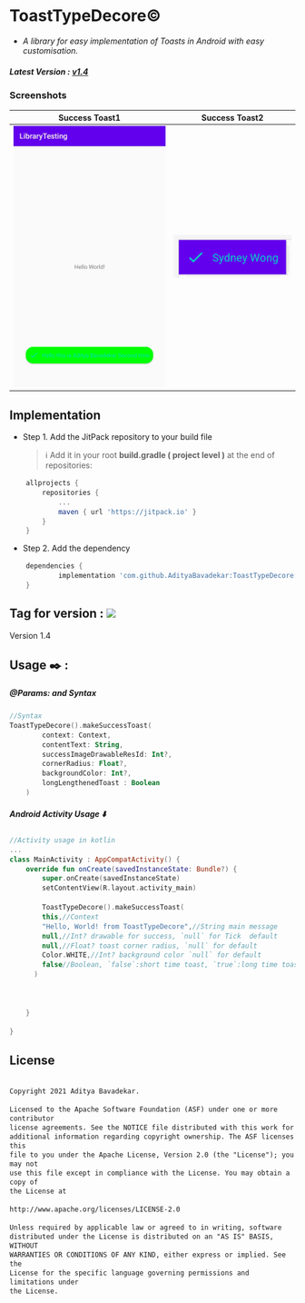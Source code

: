 # ToastTypeDecore:copyright:

* _A library for easy implementation of Toasts in Android with easy customisation._

##### Latest Version : [v1.4](https://github.com/AdityaBavadekar/ToastTypeDecore/releases/tag/v1.4)

### Screenshots
Success Toast1 | Success Toast2
---------------- | --------------
| <img src="https://github.com/AdityaBavadekar/ToastTypeDecore/blob/main/20210928_161444.jpg" alt="Success Toast Demo"/> | <img src="https://github.com/AdityaBavadekar/ToastTypeDecore/blob/main/image.png" alt="Success Toast Demo"/> |

## Implementation
- Step 1. Add the JitPack repository to your build file
    >:information_source: Add it in your root __build.gradle ( project level )__ at the end of repositories:
```gradle
	allprojects {
		repositories {
			...
			maven { url 'https://jitpack.io' }
		}
	}
```
- Step 2. Add the dependency
```gradle
	dependencies {
	        implementation 'com.github.AdityaBavadekar:ToastTypeDecore:Tag'
	}
```
## Tag for version : [![](https://jitpack.io/v/AdityaBavadekar/ToastTypeDecore.svg)](https://jitpack.io/#AdityaBavadekar/ToastTypeDecore) 
Version 1.4

## Usage :black_nib: :
##### _@Params: and Syntax_
```kotlin
//Syntax
ToastTypeDecore().makeSuccessToast(
        context: Context,
        contentText: String,
        successImageDrawableResId: Int?,
        cornerRadius: Float?,
        backgroundColor: Int?,
        longLengthenedToast : Boolean
    ) 

```
##### _Android Activity Usage_ :arrow_down:
```kotlin
//Activity usage in kotlin
...
class MainActivity : AppCompatActivity() {
    override fun onCreate(savedInstanceState: Bundle?) {
        super.onCreate(savedInstanceState)
        setContentView(R.layout.activity_main)

        ToastTypeDecore().makeSuccessToast(
        this,//Context
        "Hello, World! from ToastTypeDecore",//String main message
        null,//Int? drawable for success, `null` for Tick  default
        null,//Float? toast corner radius, `null` for default
        Color.WHITE,//Int? background color `null` for default
        false//Boolean, `false`:short time toast, `true`:long time toast
      ) 



    }
    
}

```

## License

```

Copyright 2021 Aditya Bavadekar.

Licensed to the Apache Software Foundation (ASF) under one or more contributor
license agreements. See the NOTICE file distributed with this work for
additional information regarding copyright ownership. The ASF licenses this
file to you under the Apache License, Version 2.0 (the "License"); you may not
use this file except in compliance with the License. You may obtain a copy of
the License at

http://www.apache.org/licenses/LICENSE-2.0

Unless required by applicable law or agreed to in writing, software
distributed under the License is distributed on an "AS IS" BASIS, WITHOUT
WARRANTIES OR CONDITIONS OF ANY KIND, either express or implied. See the
License for the specific language governing permissions and limitations under
the License.

```
